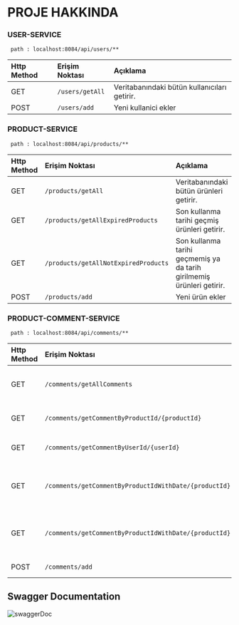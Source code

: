 # PROJE HAKKINDA

### USER-SERVICE

```
 path : localhost:8084/api/users/**
```

| Http Method | Erişim Noktası     | Açıklama                       |
| :-------- | :------- | :-------------------------------- |
| GET      | `/users/getAll` | Veritabanındaki bütün kullanıcıları getirir. |
| POST      | `/users/add` | Yeni kullanici ekler | |


### PRODUCT-SERVICE

```
 path : localhost:8084/api/products/**
```

| Http Method | Erişim Noktası     | Açıklama                       |
| :-------- | :------- | :-------------------------------- |
| GET      | `/products/getAll` | Veritabanındaki bütün ürünleri getirir. |
| GET      | `/products/getAllExpiredProducts` | Son kullanma tarihi geçmiş ürünleri getirir. |
| GET      | `/products/getAllNotExpiredProducts` | Son kullanma tarihi geçmemiş ya da tarih girilmemiş ürünleri getirir. |
| POST      | `/products/add` | Yeni ürün ekler | |



### PRODUCT-COMMENT-SERVICE

```
 path : localhost:8084/api/comments/**
```

| Http Method | Erişim Noktası     | Açıklama                       |
| :-------- | :------- | :-------------------------------- |
| GET      | `/comments/getAllComments` | Veritabanındaki bütün yorumlari getirir. |
| GET      | `/comments/getCommentByProductId/{productId}` | ProductId 'ye ait yorumları getirir. |
| GET      | `/comments/getCommentByUserId/{userId}` | UserId' ye ait yorumları getirir. |
| GET      | `/comments/getCommentByProductIdWithDate/{productId}` | UserId'ye ait belirli tarih aralığındaki yorumları getirir. |
| GET      | `/comments/getCommentByProductIdWithDate/{productId}` | ProductId'ye ait belirli tarih aralığındaki yorumları getirir. |
| POST      | `/comments/add` | Yeni yorum ekler | |


## Swagger Documentation
![swaggerDoc](https://user-images.githubusercontent.com/67208557/189482680-291dda2f-3cd2-4b6c-8730-560fbcba3819.PNG)


